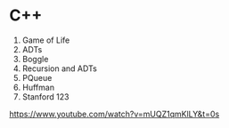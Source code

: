 # C++

1. Game of Life
2. ADTs
3. Boggle
4. Recursion and ADTs
5. PQueue
6. Huffman
7. Stanford 123

https://www.youtube.com/watch?v=mUQZ1qmKlLY&t=0s
